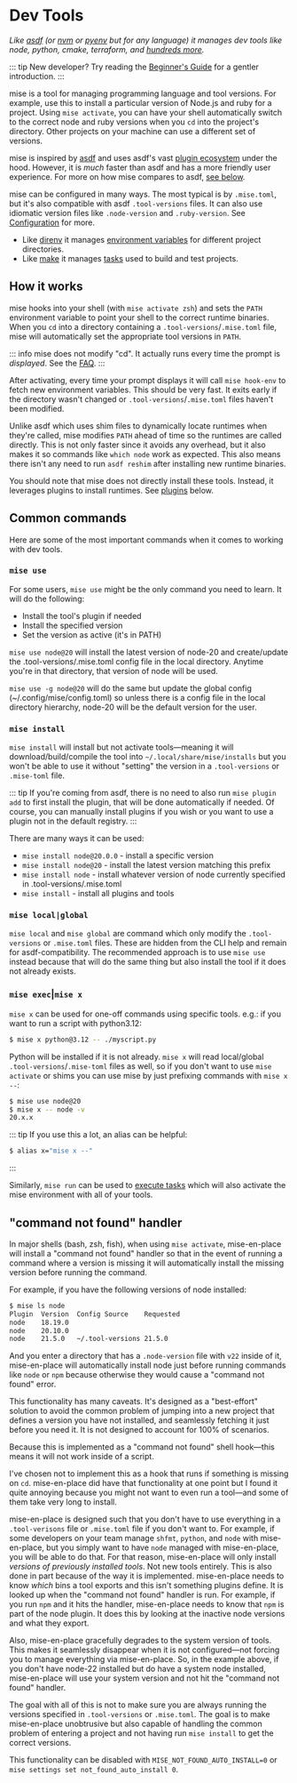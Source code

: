 # Dev Tools

_Like [asdf](https://asdf-vm.com) (or [nvm](https://github.com/nvm-sh/nvm) or [pyenv](https://github.com/pyenv/pyenv) but for any language) it manages dev tools like node, python, cmake, terraform, and [hundreds more](/plugins)._

::: tip
New developer? Try reading the [Beginner's Guide](https://dev.to/jdxcode/beginners-guide-to-rtx-ac4) for a gentler introduction.
:::

mise is a tool for managing programming language and tool versions. For example, use this to install
a particular version of Node.js and ruby for a project. Using `mise activate`, you can have your
shell automatically switch to the correct node and ruby versions when you `cd` into the project's
directory. Other projects on your machine can use a different set of versions.

mise is inspired by [asdf](https://asdf-vm.com) and uses asdf's vast [plugin ecosystem](https://github.com/rtx-plugins/registry)
under the hood. However, it is _much_ faster than asdf and has a more friendly user experience.
For more on how mise compares to asdf, [see below](./comparison-to-asdf).

mise can be configured in many ways. The most typical is by `.mise.toml`, but it's also compatible
with asdf `.tool-versions` files. It can also use idiomatic version files like `.node-version` and
`.ruby-version`. See [Configuration](/configuration) for more.

* Like [direnv](https://github.com/direnv/direnv) it manages [environment variables](/configuration#env---arbitrary-environment-variables) for different project directories.
* Like [make](https://www.gnu.org/software/make/manual/make.html) it manages [tasks](/tasks/) used to build and test projects.

## How it works

mise hooks into your shell (with `mise activate zsh`) and sets the `PATH`
environment variable to point your shell to the correct runtime binaries. When you `cd` into a
directory containing a `.tool-versions`/`.mise.toml` file, mise will automatically set the
appropriate tool versions in `PATH`.

::: info
mise does not modify "cd". It actually runs every time the prompt is _displayed_.
See the [FAQ](/faq#what-does-mise-activate-do).
:::

After activating, every time your prompt displays it will call `mise hook-env` to fetch new
environment variables.
This should be very fast. It exits early if the directory wasn't changed or `.tool-versions`/`.mise.toml` files haven't been modified.

Unlike asdf which uses shim files to dynamically locate runtimes when they're called, mise modifies
`PATH` ahead of time so the runtimes are called directly. This is not only faster since it avoids
any overhead, but it also makes it so commands like `which node` work as expected. This also
means there isn't any need to run `asdf reshim` after installing new runtime binaries.

You should note that mise does not directly install these tools.
Instead, it leverages plugins to install runtimes.
See [plugins](/plugins) below.

## Common commands

Here are some of the most important commands when it comes to working with dev tools.

### `mise use`

For some users, `mise use` might be the only command you need to learn. It will do the following:

- Install the tool's plugin if needed
- Install the specified version
- Set the version as active (it's in PATH)

`mise use node@20` will install the latest version of node-20 and create/update the .tool-versions/.mise.toml
config file in the local directory. Anytime you're in that directory, that version of node will be used.

`mise use -g node@20` will do the same but update the global config (~/.config/mise/config.toml) so
unless there is a config file in the local directory hierarchy, node-20 will be the default version for
the user.

### `mise install`

`mise install` will install but not activate tools—meaning it will download/build/compile the tool
into `~/.local/share/mise/installs` but you won't be able to use it without "setting" the version
in a `.tool-versions` or `.mise-toml` file.

::: tip
If you're coming from asdf, there is no need to also run `mise plugin add` to first install
the plugin, that will be done automatically if needed. Of course, you can manually install plugins
if you wish or you want to use a plugin not in the default registry.
:::

There are many ways it can be used:

* `mise install node@20.0.0` - install a specific version
* `mise install node@20` - install the latest version matching this prefix
* `mise install node` - install whatever version of node currently specified in .tool-versions/.mise.toml
* `mise install` - install all plugins and tools

### `mise local|global` <Badge type="danger" text="not recommended" />

`mise local` and `mise global` are command which only modify the `.tool-versions` or `.mise.toml` files.
These are hidden from the CLI help and remain for asdf-compatibility. The recommended approach is
to use `mise use` instead because that will do the same thing but also install the tool if it does
not already exists.

### `mise exec`|`mise x`

`mise x` can be used for one-off commands using specific tools. e.g.: if you want to run a script with python3.12:

```sh
$ mise x python@3.12 -- ./myscript.py
```

Python will be installed if it is not already. `mise x` will read local/global `.tool-versions`/`.mise-toml` files
as well, so if you don't want to use `mise activate` or shims you can use mise by just prefixing commands with
`mise x --`:

```sh
$ mise use node@20
$ mise x -- node -v
20.x.x
```

::: tip
If you use this a lot, an alias can be helpful:

```sh
$ alias x="mise x --"
```
:::

Similarly, `mise run` can be used to [execute tasks](/tasks/) which will also activate the mise environment with all of your tools.

## "command not found" handler

In major shells (bash, zsh, fish), when using `mise activate`, mise-en-place will install a "command not found" handler so that in the
event of running a command where a version is missing it will automatically install the missing version before running the command.

For example, if you have the following versions of node installed:

```sh
$ mise ls node
Plugin  Version  Config Source    Requested
node    18.19.0
node    20.10.0
node    21.5.0   ~/.tool-versions 21.5.0
```

And you enter a directory that has a `.node-version` file with `v22` inside of it, mise-en-place will automatically install node
just before running commands like `node` or `npm` because otherwise they would cause a "command not found" error.

This functionality has many caveats. It's designed as a "best-effort" solution to avoid the common problem of jumping into a new
project that defines a version you have not installed, and seamlessly fetching it just before you need it. It is not designed
to account for 100% of scenarios.

Because this is implemented as a "command not found" shell hook—this means it will not work inside of a script.

I've chosen not to implement this as a hook that runs if something is missing on `cd`. mise-en-place did have that functionality at
one point but I found it quite annoying because you might not want to even run a tool—and some of them take very long to install.

mise-en-place is designed such that you don't have to use everything in a `.tool-verisons` file or `.mise.toml` file if you
don't want to. For example, if some developers on your team manage `shfmt`, `python`, and `node` with mise-en-place, but you
simply want to have `node` managed with mise-en-place, you will be able to do that. For that reason, mise-en-place will only
install _versions of previously installed tools_. Not new tools entirely. This is also done in part because of the way it is
implemented. mise-en-place needs to know _which_ bins a tool exports and this isn't something plugins define. It is looked up
when the "command not found" handler is run. For example, if you run `npm` and it hits the handler, mise-en-place needs to know
that `npm` is part of the node plugin. It does this by looking at the inactive node versions and what they export.

Also, mise-en-place gracefully degrades to the system version of tools. This makes it seamlessly
disappear when it is not configured—not forcing you to manage everything via mise-en-place.
So, in the example above, if you don't have node-22 installed but do have a system node installed, mise-en-place will
use your system version and not hit the "command not found" handler.

The goal with all of this is not to make sure you are always running the versions specified in `.tool-versions` or `.mise.toml`.
The goal is to make mise-en-place unobtrusive but also capable of handling the common problem of entering a project
and not having run `mise install` to get the correct versions.

This functionality can be disabled with `MISE_NOT_FOUND_AUTO_INSTALL=0` or `mise settings set not_found_auto_install 0`.
